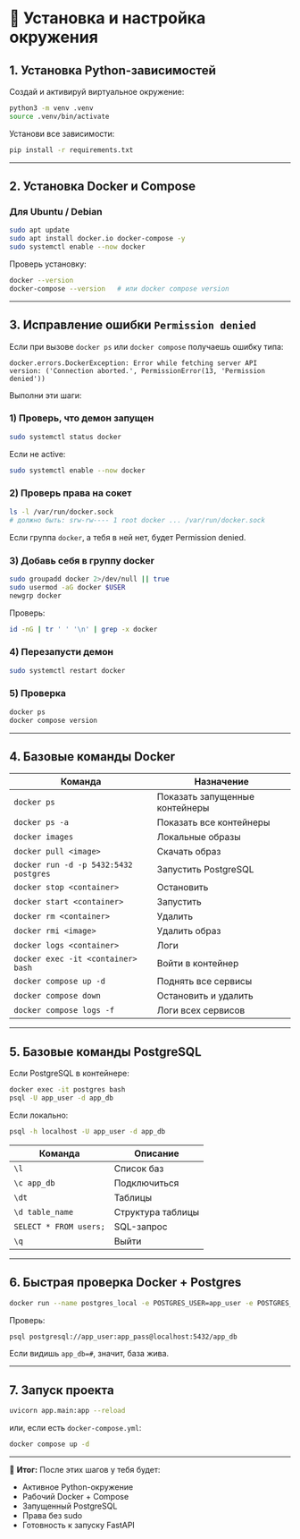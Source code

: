 # 🚀 Установка и настройка окружения

## 1. Установка Python-зависимостей

Создай и активируй виртуальное окружение:

```bash
python3 -m venv .venv
source .venv/bin/activate
```

Установи все зависимости:

```bash
pip install -r requirements.txt
```

---

## 2. Установка Docker и Compose

### Для Ubuntu / Debian

```bash
sudo apt update
sudo apt install docker.io docker-compose -y
sudo systemctl enable --now docker
```

Проверь установку:

```bash
docker --version
docker-compose --version   # или docker compose version
```

---

## 3. Исправление ошибки `Permission denied`

Если при вызове `docker ps` или `docker compose` получаешь ошибку типа:

```
docker.errors.DockerException: Error while fetching server API version: ('Connection aborted.', PermissionError(13, 'Permission denied'))
```

Выполни эти шаги:

### 1) Проверь, что демон запущен

```bash
sudo systemctl status docker
```

Если не active:

```bash
sudo systemctl enable --now docker
```

### 2) Проверь права на сокет

```bash
ls -l /var/run/docker.sock
# должно быть: srw-rw---- 1 root docker ... /var/run/docker.sock
```

Если группа `docker`, а тебя в ней нет, будет Permission denied.

### 3) Добавь себя в группу docker

```bash
sudo groupadd docker 2>/dev/null || true
sudo usermod -aG docker $USER
newgrp docker
```

Проверь:

```bash
id -nG | tr ' ' '\n' | grep -x docker
```

### 4) Перезапусти демон

```bash
sudo systemctl restart docker
```

### 5) Проверка

```bash
docker ps
docker compose version
```

---

## 4. Базовые команды Docker

| Команда                               | Назначение                     |
| ------------------------------------- | ------------------------------ |
| `docker ps`                           | Показать запущенные контейнеры |
| `docker ps -a`                        | Показать все контейнеры        |
| `docker images`                       | Локальные образы               |
| `docker pull <image>`                 | Скачать образ                  |
| `docker run -d -p 5432:5432 postgres` | Запустить PostgreSQL           |
| `docker stop <container>`             | Остановить                     |
| `docker start <container>`            | Запустить                      |
| `docker rm <container>`               | Удалить                        |
| `docker rmi <image>`                  | Удалить образ                  |
| `docker logs <container>`             | Логи                           |
| `docker exec -it <container> bash`    | Войти в контейнер              |
| `docker compose up -d`                | Поднять все сервисы            |
| `docker compose down`                 | Остановить и удалить           |
| `docker compose logs -f`              | Логи всех сервисов             |

---

## 5. Базовые команды PostgreSQL

Если PostgreSQL в контейнере:

```bash
docker exec -it postgres bash
psql -U app_user -d app_db
```

Если локально:

```bash
psql -h localhost -U app_user -d app_db
```

| Команда                | Описание          |
| ---------------------- | ----------------- |
| `\l`                   | Список баз        |
| `\c app_db`            | Подключиться      |
| `\dt`                  | Таблицы           |
| `\d table_name`        | Структура таблицы |
| `SELECT * FROM users;` | SQL-запрос        |
| `\q`                   | Выйти             |

---

## 6. Быстрая проверка Docker + Postgres

```bash
docker run --name postgres_local -e POSTGRES_USER=app_user -e POSTGRES_PASSWORD=app_pass -e POSTGRES_DB=app_db -p 5432:5432 -d postgres:15
```

Проверь:

```bash
psql postgresql://app_user:app_pass@localhost:5432/app_db
```

Если видишь `app_db=#`, значит, база жива.

---

## 7. Запуск проекта

```bash
uvicorn app.main:app --reload
```

или, если есть `docker-compose.yml`:

```bash
docker compose up -d
```

---

🧠 **Итог:**
После этих шагов у тебя будет:

* Активное Python-окружение
* Рабочий Docker + Compose
* Запущенный PostgreSQL
* Права без sudo
* Готовность к запуску FastAPI
